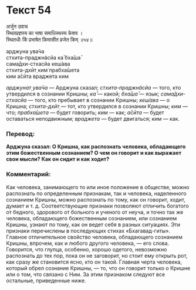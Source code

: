 # Текст 54

अर्जुन उवाच  
स्थितप्रज्ञस्य का भाषा समाधिस्थस्य केशव ।  
स्थितधीः किं प्रभाषेत किमासीत व्रजेत किम् ॥५४॥

арджуна ува̄ча  
стхита-праджн̃асйа ка̄ бха̄ша̄  
сама̄дхи-стхасйа кеш́ава  
стхита-дхӣт̣ ким̇ прабха̄шета  
ким а̄сӣта враджета ким

_арджунат̣ ува̄ча_ — Арджуна сказал; _стхита-праджн̃асйа_ — того, кто утвердился в сознании Кришны; _ка̄_ — какой; _бха̄ша̄_ — язык; _сама̄дхи-стхасйа_ — того, кто пребывает в сознании Кришны; _кеш́ава_ — о Кришна; _стхита-дхӣт̣_ — тот, кто утвердился в сознании Кришны; _ким_ — что; _прабха̄шета_ — будет говорить; _ким_ — как; _а̄сӣта_ — будет оставаться неподвижным; _враджета_ — будет двигаться; _ким_ — как.

### Перевод:

**Арджуна сказал: О Кришна, как распознать человека, обладающего этим божественным сознанием? О чем он говорит и как выражает свои мысли? Как он сидит и как ходит?**

### Комментарий:

Как человека, занимающего то или иное положение в обществе, можно распознать по определенным признакам, так и человека, наделенного сознанием Кришны, можно распознать по тому, как он говорит, ходит, думает и т. д. Соответствующие признаки позволяют отличить богатого от бедного, здорового от больного и ученого от неуча, и точно так же человека, обладающего божественным сознанием, или сознанием Кришны, узнают по тому, как он ведет себя в разных ситуациях. Эти признаки перечислены в последующих стихах «Бхагавад-гиты». Главное отличительное свойство человека, обладающего сознанием Кришны, впрочем, как и любого другого человека, — его слова. Говорится, что глупца, особенно, хорошо одетого, невозможно распознать до тех пор, пока он не заговорит, но стоит ему открыть рот, как сразу же становится ясно, кто он такой. Главная черта человека, который обрел сознание Кришны, — то, что он говорит только о Кришне или о том, что связано с Ним. За этим признаком следуют все остальные, приведенные ниже.